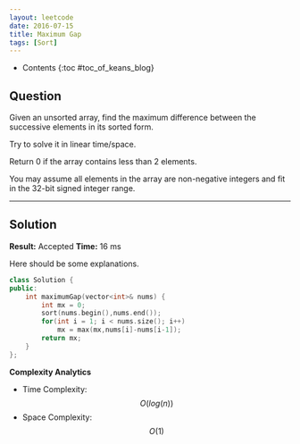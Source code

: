 ```yaml
---
layout: leetcode
date: 2016-07-15
title: Maximum Gap
tags: [Sort]
---
```


* Contents
{:toc #toc_of_keans_blog}

## Question



Given an unsorted array, find the maximum difference between the successive elements in its sorted form.

Try to solve it in linear time/space.

Return 0 if the array contains less than 2 elements.

You may assume all elements in the array are non-negative integers and fit in the 32-bit signed integer range.


***

## Solution

**Result:** Accepted **Time:** 16 ms

Here should be some explanations.

```cpp
class Solution {
public:
    int maximumGap(vector<int>& nums) {
        int mx = 0;
        sort(nums.begin(),nums.end());
        for(int i = 1; i < nums.size(); i++)
            mx = max(mx,nums[i]-nums[i-1]);
        return mx;
    }
};
```

**Complexity Analytics**

- Time Complexity: $$O(log(n))$$
- Space Complexity: $$O(1)$$
